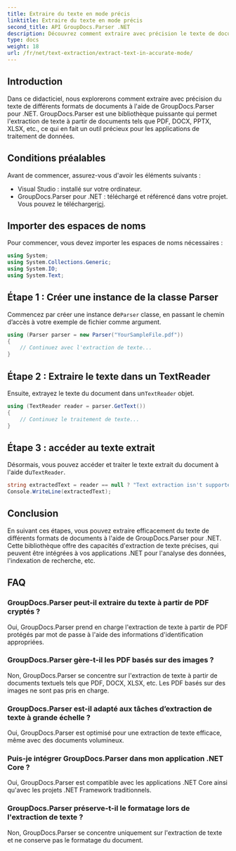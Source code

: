 ```yaml
---
title: Extraire du texte en mode précis
linktitle: Extraire du texte en mode précis
second_title: API GroupDocs.Parser .NET
description: Découvrez comment extraire avec précision le texte de documents dans .NET à l'aide de GroupDocs.Parser pour un traitement transparent des données.
type: docs
weight: 18
url: /fr/net/text-extraction/extract-text-in-accurate-mode/
---
```

## Introduction
Dans ce didacticiel, nous explorerons comment extraire avec précision du texte de différents formats de documents à l'aide de GroupDocs.Parser pour .NET. GroupDocs.Parser est une bibliothèque puissante qui permet l'extraction de texte à partir de documents tels que PDF, DOCX, PPTX, XLSX, etc., ce qui en fait un outil précieux pour les applications de traitement de données.
## Conditions préalables
Avant de commencer, assurez-vous d'avoir les éléments suivants :
- Visual Studio : installé sur votre ordinateur.
-  GroupDocs.Parser pour .NET : téléchargé et référencé dans votre projet. Vous pouvez le télécharger[ici](https://releases.groupdocs.com/parser/net/).

## Importer des espaces de noms
Pour commencer, vous devez importer les espaces de noms nécessaires :
```csharp
using System;
using System.Collections.Generic;
using System.IO;
using System.Text;
```
## Étape 1 : Créer une instance de la classe Parser
 Commencez par créer une instance de`Parser` classe, en passant le chemin d’accès à votre exemple de fichier comme argument.
```csharp
using (Parser parser = new Parser("YourSampleFile.pdf"))
{
    // Continuez avec l'extraction de texte...
}
```
## Étape 2 : Extraire le texte dans un TextReader
 Ensuite, extrayez le texte du document dans un`TextReader` objet.
```csharp
using (TextReader reader = parser.GetText())
{
    // Continuez le traitement de texte...
}
```
## Étape 3 : accéder au texte extrait
 Désormais, vous pouvez accéder et traiter le texte extrait du document à l'aide du`TextReader`.
```csharp
string extractedText = reader == null ? "Text extraction isn't supported" : reader.ReadToEnd();
Console.WriteLine(extractedText);
```

## Conclusion
En suivant ces étapes, vous pouvez extraire efficacement du texte de différents formats de documents à l'aide de GroupDocs.Parser pour .NET. Cette bibliothèque offre des capacités d'extraction de texte précises, qui peuvent être intégrées à vos applications .NET pour l'analyse des données, l'indexation de recherche, etc.

## FAQ
### GroupDocs.Parser peut-il extraire du texte à partir de PDF cryptés ?
Oui, GroupDocs.Parser prend en charge l'extraction de texte à partir de PDF protégés par mot de passe à l'aide des informations d'identification appropriées.
### GroupDocs.Parser gère-t-il les PDF basés sur des images ?
Non, GroupDocs.Parser se concentre sur l'extraction de texte à partir de documents textuels tels que PDF, DOCX, XLSX, etc. Les PDF basés sur des images ne sont pas pris en charge.
### GroupDocs.Parser est-il adapté aux tâches d’extraction de texte à grande échelle ?
Oui, GroupDocs.Parser est optimisé pour une extraction de texte efficace, même avec des documents volumineux.
### Puis-je intégrer GroupDocs.Parser dans mon application .NET Core ?
Oui, GroupDocs.Parser est compatible avec les applications .NET Core ainsi qu'avec les projets .NET Framework traditionnels.
### GroupDocs.Parser préserve-t-il le formatage lors de l'extraction de texte ?
Non, GroupDocs.Parser se concentre uniquement sur l'extraction de texte et ne conserve pas le formatage du document.